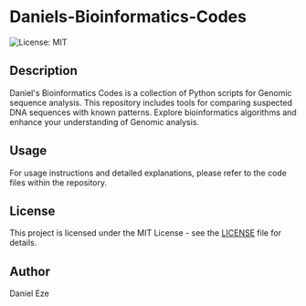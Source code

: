 # Daniels-Bioinformatics-Codes

![License: MIT](https://img.shields.io/badge/License-MIT-green.svg)

## Description

Daniel's Bioinformatics Codes is a collection of Python scripts for Genomic sequence analysis. This repository includes tools for comparing suspected DNA sequences with known patterns. Explore bioinformatics algorithms and enhance your understanding of Genomic analysis.

## Usage

For usage instructions and detailed explanations, please refer to the code files within the repository.

## License

This project is licensed under the MIT License - see the [LICENSE](LICENSE) file for details.

## Author

Daniel Eze
